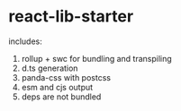 # react-lib-starter

includes:
1. rollup + swc for bundling and transpiling
2. d.ts generation
3. panda-css with postcss
4. esm and cjs output
5. deps are not bundled
